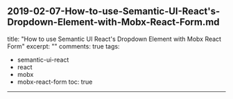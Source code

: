 2019-02-07-How-to-use-Semantic-UI-React's-Dropdown-Element-with-Mobx-React-Form.md
---
title: "How to use Semantic UI React's Dropdown Element with Mobx React Form"
excerpt: ""
comments: true
tags: 
  - semantic-ui-react
  - react
  - mobx
  - mobx-react-form
toc: true
---
